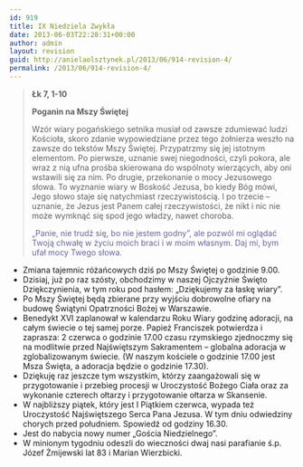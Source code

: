 ```yaml
---
id: 919
title: IX Niedziela Zwykła
date: 2013-06-03T22:28:31+00:00
author: admin
layout: revision
guid: http://anielaolsztynek.pl/2013/06/914-revision-4/
permalink: /2013/06/914-revision-4/
---
```

> **Łk 7, 1-10**
> 
> **Poganin na Mszy Świętej**
> 
> Wzór wiary pogańskiego setnika musiał od zawsze zdumiewać ludzi Kościoła, skoro zdanie wypowiedziane przez tego żołnierza weszło na zawsze do tekstów Mszy Świętej. Przypatrzmy się jej istotnym elementom. Po pierwsze, uznanie swej niegodności, czyli pokora, ale wraz z nią ufna prośba skierowana do wspólnoty wierzących, aby oni wstawili się za nim. Po drugie, przekonanie o mocy Jezusowego słowa. To wyznanie wiary w Boskość Jezusa, bo kiedy Bóg mówi, Jego słowo staje się natychmiast rzeczywistością. I po trzecie &#8211; uznanie, że Jezus jest Panem całej rzeczywistości, że nikt i nic nie może wymknąć się spod jego władzy, nawet choroba.
> 
> <span style="color: #666699;">&#8222;Panie, nie trudź się, bo nie jestem godny&#8221;, ale pozwól mi oglądać Twoją chwałę w życiu moich braci i w moim własnym. Daj mi, bym ufał mocy Twego słowa.</span>

  * Zmiana tajemnic różańcowych dziś po Mszy Świętej o godzinie 9.00.
  * Dzisiaj, już po raz szósty, obchodzimy w naszej Ojczyźnie Święto Dziękczynienia, w tym roku pod hasłem: &#8222;Dziękujemy za łaskę wiary&#8221;.
  * Po Mszy Świętej będą zbierane przy wyjściu dobrowolne ofiary na budowę Świątyni Opatrzności Bożej w Warszawie.
  * Benedykt XVI zaplanował w kalendarzu Roku Wiary godzinę adoracji, na całym świecie o tej samej porze. Papież Franciszek potwierdza i zaprasza: 2 czerwca o godzinie 17.00 czasu rzymskiego zjednoczmy się na modlitwie przed Najświętszym Sakramentem &#8211; globalna adoracja w zglobalizowanym świecie. (W naszym kościele o godzinie 17.00 jest Msza Święta, a adoracja będzie o godzinie 17.30).
  * Dziękuję raz jeszcze tym wszystkim, którzy zaangażowali się w przygotowanie i przebieg procesji w Uroczystość Bożego Ciała oraz za wykonanie czterech ołtarzy i przygotowanie ołtarza w Skansenie.
  * W najbliższy piątek, który jest I Piątkiem czerwca, wypada też Uroczystość Najświętszego Serca Pana Jezusa. W tym dniu odwiedziny chorych przed południem. Spowiedź od godziny 16.30.
  * Jest do nabycia nowy numer &#8222;Gościa Niedzielnego&#8221;.
  * W minionym tygodniu odeszli do wieczności dwaj nasi parafianie ś.p. Józef Żmijewski lat 83 i Marian Wierzbicki.